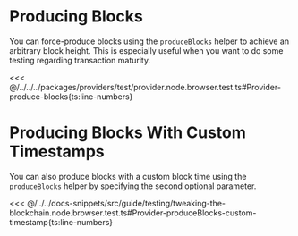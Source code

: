 # Producing Blocks

You can force-produce blocks using the `produceBlocks` helper to achieve an arbitrary block height. This is especially useful when you want to do some testing regarding transaction maturity.

<<< @/../../../packages/providers/test/provider.node.browser.test.ts#Provider-produce-blocks{ts:line-numbers}

# Producing Blocks With Custom Timestamps

You can also produce blocks with a custom block time using the `produceBlocks` helper by specifying the second optional parameter.

<<< @/../../docs-snippets/src/guide/testing/tweaking-the-blockchain.node.browser.test.ts#Provider-produceBlocks-custom-timestamp{ts:line-numbers}
